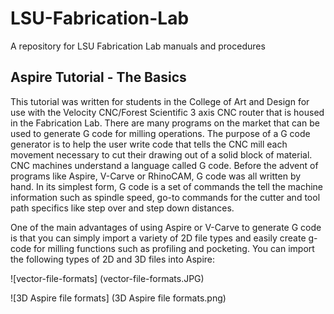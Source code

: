 # LSU-Fabrication-Lab
A repository for LSU Fabrication Lab manuals and procedures

## Aspire Tutorial - The Basics

This tutorial was written for students in the College of Art and Design for use with the Velocity CNC/Forest Scientific 3 axis CNC router that is housed in the Fabrication Lab. There are many programs on the market that can be used to generate G code for milling operations. The purpose of a G code generator is to help the user write code that tells the CNC mill each movement necessary to cut their drawing out of a solid block of material. CNC machines understand a language called G code. Before the advent of programs like Aspire, V-Carve or RhinoCAM, G code was all written by hand. In its simplest form, G code is a set of commands the tell the machine information such as spindle speed, go-to commands for the cutter and tool path specifics like step over and step down distances.

One of the main advantages of using Aspire or V-Carve to generate G code is that you can simply import a variety of 2D file types and easily create g-code for milling functions such as profiling and pocketing. You can import the following types of 2D and 3D files into Aspire:

![vector-file-formats] (vector-file-formats.JPG)

![3D Aspire file formats] (3D Aspire file formats.png)
